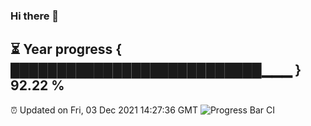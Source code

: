 ### Hi there 👋
⏳ Year progress { ███████████████████████████▁▁▁ } 92.22 %
---
⏰ Updated on Fri, 03 Dec 2021 14:27:36 GMT
![Progress Bar CI](https://github.com/liununu/liununu/workflows/Progress%20Bar%20CI/badge.svg)
